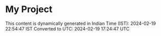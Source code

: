# My Project

This content is dynamically generated in Indian Time (IST): 2024-02-19 22:54:47 IST
Converted to UTC: 2024-02-19 17:24:47 UTC

